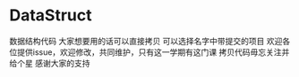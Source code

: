 # DataStruct
数据结构代码
大家想要用的话可以直接拷贝
可以选择名字中带提交的项目
欢迎各位提供issue，欢迎修改，共同维护，只有这一学期有这门课
拷贝代码毋忘关注并给个星
感谢大家的支持
